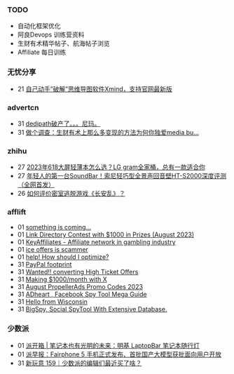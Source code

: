 ### TODO
-  自动化框架优化
-  阿良Devops 训练营资料
-  生财有术精华帖子、航海帖子浏览
-  Affiliate 每日训练

### 无忧分享
<!-- ruyo:START -->
-  21 [自己动手”破解”思维导图软件Xmind，支持官网最新版](https://51.ruyo.net/18460.html)<!-- ruyo:END -->

### advertcn
<!-- advertcn:START -->
-  31 [dedipath破产了。。。尼玛。](https://www.advertcn.com/forum.php?mod=viewthread&tid=111904)
-  31 [做个调查：生财有术上那么多变现的方法为何你独爱media bu...](https://www.advertcn.com/forum.php?mod=viewthread&tid=111890)<!-- advertcn:END -->

### zhihu
<!-- zhihu:START -->
-  27 [2023年618大屏轻薄本怎么选？LG gram全家桶，总有一款适合你](http://zhuanlan.zhihu.com/p/632641888?utm_campaign=rss&utm_medium=rss&utm_source=rss&utm_content=title)
-  27 [年轻人的第一台SoundBar！索尼轻巧型全景声回音壁HT-S2000深度评测（全网首发）](http://zhuanlan.zhihu.com/p/630990296?utm_campaign=rss&utm_medium=rss&utm_source=rss&utm_content=title)
-  26 [如何评价密室逃脱游戏《长安乱》？](http://www.zhihu.com/question/563950552/answer/3045961312?utm_campaign=rss&utm_medium=rss&utm_source=rss&utm_content=title)<!-- zhihu:END -->

### afflift
<!-- afflift:START -->
-  01 [something is coming...](https://afflift.com/f/threads/something-is-coming.11533/)
-  01 [Link Directory Contest with $1000 in Prizes &lpar;August 2023&rpar;](https://afflift.com/f/threads/link-directory-contest-with-1000-in-prizes-august-2023.11479/)
-  01 [KeyAffiliates - Affiliate network in gambling industry](https://afflift.com/f/threads/keyaffiliates-affiliate-network-in-gambling-industry.5468/)
-  01 [ice offers is scammer](https://afflift.com/f/threads/ice-offers-is-scammer.11535/)
-  01 [help! How should I optimize?](https://afflift.com/f/threads/help-how-should-i-optimize.11484/)
-  31 [PayPal footprint](https://afflift.com/f/threads/paypal-footprint.11536/)
-  31 [Wanted!! converting High Ticket Offers](https://afflift.com/f/threads/wanted-converting-high-ticket-offers.11534/)
-  31 [Making $1000/month with X](https://afflift.com/f/threads/making-1000-month-with-x.11494/)
-  31 [August PropellerAds Promo Codes 2023](https://afflift.com/f/threads/august-propellerads-promo-codes-2023.11410/)
-  31 [ADheart , Facebook Spy Tool Mega Guide](https://afflift.com/f/threads/adheart-facebook-spy-tool-mega-guide.11532/)
-  31 [Hello from Wisconsin](https://afflift.com/f/threads/hello-from-wisconsin.11529/)
-  31 [BigSpy, Social SpyTool With Extensive Database.](https://afflift.com/f/threads/bigspy-social-spytool-with-extensive-database.11524/)<!-- afflift:END -->

### 少数派
<!-- sspai:START -->
-  01 [派开箱 | 笔记本也有光明的未来：明基 LaptopBar 笔记本随行灯](https://sspai.com/post/82334)
-  01 [派早报：Fairphone 5 手机正式发布、首批国产大模型获批面向用户开放](https://sspai.com/post/82608)
-  31 [新玩意 159｜少数派的编辑们最近买了啥？](https://sspai.com/post/82575)<!-- sspai:END -->
